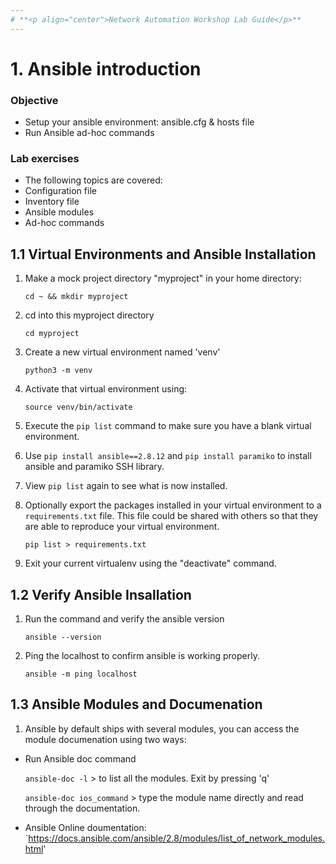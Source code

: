 ```yaml
---
# **<p align="center">Network Automation Workshop Lab Guide</p>**
---
```


# 1. Ansible introduction

### Objective
- Setup your ansible environment: ansible.cfg & hosts file
- Run Ansible ad-hoc commands

### Lab exercises
- The following topics are covered:
 - Configuration file
 - Inventory file
 - Ansible modules
 - Ad-hoc commands

## 1.1 Virtual Environments and Ansible Installation

1. Make a mock project directory "myproject" in your home directory:

   `cd ~ && mkdir myproject`

2. cd into this myproject directory

    `cd myproject`

3. Create a new virtual environment named 'venv'

    `python3 -m venv`

4. Activate that virtual environment using:

    `source venv/bin/activate`

5. Execute the `pip list` command to make sure you have a blank virtual environment.

6. Use `pip install ansible==2.8.12` and `pip install paramiko` to install ansible and paramiko SSH library.

8. View `pip list` again to see what is now installed.

9. Optionally export the packages installed in your virtual environment to a `requirements.txt` file. This file could be shared with others so that they are able to reproduce your virtual environment.

    `pip list > requirements.txt`

3. Exit your current virtualenv using the "deactivate" command.

## 1.2 Verify Ansible Insallation

1. Run the command and verify the ansible version

   `ansible --version`

2. Ping the localhost to confirm ansible is working properly.

   `ansible -m ping localhost`

## 1.3 Ansible Modules and Documenation

1. Ansible by default ships with several modules, you can access the module documenation using two ways:

- Run Ansible doc command

    `ansible-doc -l` > to list all the modules. Exit by pressing 'q'

    `ansible-doc ios_command` > type the module name directly and read through the documentation.

- Ansible Online doumentation:
    `https://docs.ansible.com/ansible/2.8/modules/list_of_network_modules.html' 

